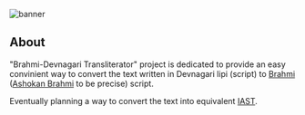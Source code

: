 ![banner](https://files.catbox.moe/lyedzq.png)

## About
"Brahmi-Devnagari Transliterator" project is dedicated to provide an easy convinient way to convert the text written in Devnagari lipi (script) to [Brahmi](https://en.wikipedia.org/wiki/Brahmi_script) ([Ashokan Brahmi](https://en.wikipedia.org/wiki/Brahmi_script#Early_Brahmi_or_%22Ashokan_Brahmi%22_(3rd%E2%80%931st_century_BCE)) to be precise) script. 

Eventually planning a way to convert the text into equivalent [IAST](https://en.wikipedia.org/wiki/International_Alphabet_of_Sanskrit_Transliteration).




